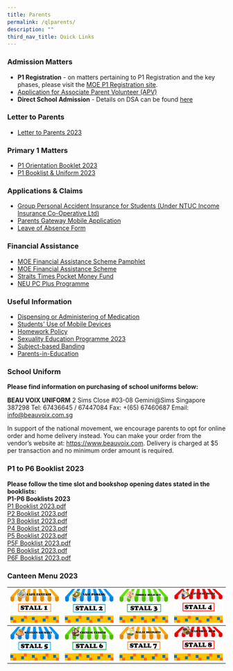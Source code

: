 ```yaml
---
title: Parents
permalink: /qlparents/
description: ""
third_nav_title: Quick Links
---
```

### Admission Matters
* **P1 Registration** - on matters pertaining to P1 Registration and the key phases, please visit the [MOE P1 Registration site](https://www.moe.gov.sg/primary/p1-registration). 
* [Application for Associate Parent Volunteer (APV)](https://form.gov.sg/61e6499a860fdd0014a8ee99)
* **Direct School Admission** - Details on DSA can be found [here](https://www.moe.gov.sg/secondary/dsa)

### Letter to Parents
* [Letter to Parents 2023](https://www.horizonpri.moe.edu.sg/our-partners/parents/letter-to-parents/)

### Primary 1 Matters
* [P1 Orientation Booklet 2023](/files/P1%20Orientation%20Booklet%202023.pdf)
* [P1 Booklist & Uniform 2023](/files/Booklists/booklistp1.pdf)

### Applications & Claims
* [Group Personal Accident Insurance for Students (Under NTUC Income Insurance Co-Operative Ltd)](/files/Application%20Forms/Insurance%20Product%20Fact%20Sheet%20Year%202023.pdf)
* [Parents Gateway Mobile Application](https://pg.moe.edu.sg/)
* [Leave of Absence Form](https://form.gov.sg/60ff8bf95f725c0011dd6188)

### Financial Assistance
* [MOE Financial Assistance Scheme Pamphlet](https://www.moe.gov.sg/financial-matters/financial-assistance)
* [MOE Financial Assistance Scheme](/files/Financial%20Assistance/MOE%20FAS%20Application%20Form%20Sep%202022.pdf)
* [Straits Times Pocket Money Fund](https://www.spmf.org.sg/howtoapply)
* [NEU PC Plus Programme](https://www.imda.gov.sg/neupc)

###  Useful Information
* [Dispensing or Administering of Medication](https://www.horizonpri.moe.edu.sg/our-partners/parents/administrative-matters/dispensing-or-administering-of-medication/)
* [Students' Use of Mobile Devices](https://www.horizonpri.moe.edu.sg/our-partners/parents/administrative-matters/students-use-of-mobile-devices/)
* [Homework Policy](https://www.horizonpri.moe.edu.sg/our-partners/parents/administrative-matters/homework-policy/)
* [Sexuality Education Programme 2023](/files/Sexuality%20Education/2023%20Info%20on%20SEd_HRPS.pdf)
* [Subject-based Banding](https://www.moe.gov.sg/primary/curriculum/subject-based-banding)
* [Parents-in-Education](https://www.schoolbag.edu.sg/)

### School Uniform
**Please find information on purchasing of school uniforms below:**

**BEAU VOIX UNIFORM**
2 Sims Close 
#03-08 Gemini@Sims
Singapore 387298 
Tel: 67436645 / 67447084
Fax: +(65) 67460687
Email: info@beauvoix.com.sg
 
In support of the national movement, we encourage parents to opt for online order and home delivery instead. You can make your order from the vendor’s website at: https://www.beauvoix.com. Delivery is charged at $5 per transaction and no minimum order amount is required.

### P1 to P6 Booklist 2023
**Please follow the time slot and bookshop opening dates stated in the booklists:**<br>
**P1-P6 Booklists 2023**<br>
[P1 Booklist 2023.pdf]([](/files/Booklists/booklistp1.pdf))<br>
[P2 Booklist 2023.pdf]([](/files/Booklists/booklistp2.pdf))<br>
[P3 Booklist 2023.pdf]([](/files/Booklists/booklistp3.pdf))<br>
[P4 Booklist 2023.pdf]([](/files/Booklists/booklistp4.pdf))<br>
[P5 Booklist 2023.pdf]([](/files/Booklists/booklistp5.pdf))<br>
[P5F Booklist 2023.pdf]([](/files/Booklists/booklistp5f.pdf))<br>
[P6 Booklist 2023.pdf]([](/files/Booklists/booklistp6.pdf))<br>
[P6F Booklist 2023.pdf]([](/files/Booklists/booklistp6f.pdf))


### Canteen Menu 2023
|[ ![](/images/stall1.jpg)](https://staging.d21co4ykjghpsi.amplifyapp.com/images/menu1.jpg)|[ ![](/images/stall2.jpg)](https://staging.d21co4ykjghpsi.amplifyapp.com/images/menu2.jpg)|[ ![](/images/stall3.jpg)](https://staging.d21co4ykjghpsi.amplifyapp.com/images/menu3.jpg)|[ ![](/images/stall4.jpg)](https://staging.d21co4ykjghpsi.amplifyapp.com/images/menu4.jpg)|
| -------- | -------- | -------- |-------- |
| [ ![](/images/stall5.jpg)](https://staging.d21co4ykjghpsi.amplifyapp.com/images/menu5.jpg)|[ ![](/images/stall6.jpg)](https://staging.d21co4ykjghpsi.amplifyapp.com/images/menu6.jpg)|[ ![](/images/stall7.jpg)](https://staging.d21co4ykjghpsi.amplifyapp.com/images/menu7.jpg)|[ ![](/images/stall8.jpg)](https://staging.d21co4ykjghpsi.amplifyapp.com/images/menu8.jpg)|